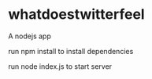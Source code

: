 whatdoestwitterfeel
===================


A nodejs app


run npm install to install  dependencies


run node index.js to start server
